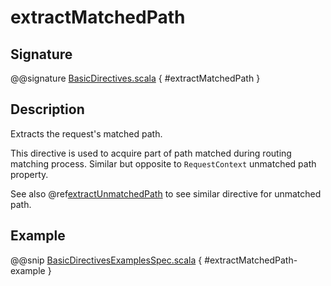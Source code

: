 <a id="extractmatchedpathtext"></a>
# extractMatchedPath

## Signature

@@signature [BasicDirectives.scala](../../../../../../../../../akka-http/src/main/scala/akka/http/scaladsl/server/directives/BasicDirectives.scala) { #extractMatchedPath }

## Description

Extracts the request's matched path.

This directive is used to acquire part of path matched during routing matching
process. Similar but opposite to `RequestContext` unmatched path property.

See also @ref[extractUnmatchedPath](extractUnmatchedPath.md#extractunmatchedpath) to see similar directive for unmatched path.

## Example

@@snip [BasicDirectivesExamplesSpec.scala](../../../../../../../test/scala/docs/http/scaladsl/server/directives/BasicDirectivesExamplesSpec.scala) { #extractMatchedPath-example }